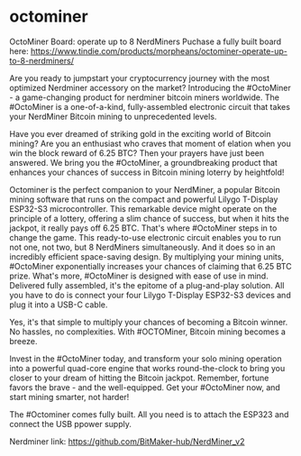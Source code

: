 # octominer
OctoMiner Board: operate up to 8 NerdMiners
Puchase a fully built board here: https://www.tindie.com/products/morpheans/octominer-operate-up-to-8-nerdminers/


Are you ready to jumpstart your cryptocurrency journey with the most optimized Nerdminer accessory on the market? Introducing the #OctoMiner - a game-changing product for nerdminer bitcoin miners worldwide. The #OctoMiner is a one-of-a-kind, fully-assembled electronic circuit that takes your NerdMiner Bitcoin mining to unprecedented levels.

Have you ever dreamed of striking gold in the exciting world of Bitcoin mining? Are you an enthusiast who craves that moment of elation when you win the block reward of 6.25 BTC? Then your prayers have just been answered. We bring you the #OctoMiner, a groundbreaking product that enhances your chances of success in Bitcoin mining loterry by heightfold!

Octominer is the perfect companion to your NerdMiner, a popular Bitcoin mining software that runs on the compact and powerful Lilygo T-Display ESP32-S3 microcontroller. This remarkable device might operate on the principle of a lottery, offering a slim chance of success, but when it hits the jackpot, it really pays off 6.25 BTC.
That's where #OctoMiner steps in to change the game. This ready-to-use electronic circuit enables you to run not one, not two, but 8 NerdMiners simultaneously. And it does so in an incredibly efficient space-saving design. By multiplying your mining units, #OctoMiner exponentially increases your chances of claiming that 6.25 BTC prize. What's more, #OctoMiner is designed with ease of use in mind. Delivered fully assembled, it's the epitome of a plug-and-play solution. All you have to do is connect your four Lilygo T-Display ESP32-S3 devices and plug it into a USB-C cable.

Yes, it's that simple to multiply your chances of becoming a Bitcoin winner. No hassles, no complexities. With #OCTOMiner, Bitcoin mining becomes a breeze.

Invest in the #OctoMiner today, and transform your solo mining operation into a powerful quad-core engine that works round-the-clock to bring you closer to your dream of hitting the Bitcoin jackpot. Remember, fortune favors the brave - and the well-equipped. Get your #OctoMiner now, and start mining smarter, not harder!

The #Octominer comes fully built. All you need is to attach the ESP323 and connect the USB ppower supply.

Nerdminer link: https://github.com/BitMaker-hub/NerdMiner_v2

